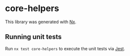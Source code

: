 # core-helpers

This library was generated with [Nx](https://nx.dev).

## Running unit tests

Run `nx test core-helpers` to execute the unit tests via [Jest](https://jestjs.io).
